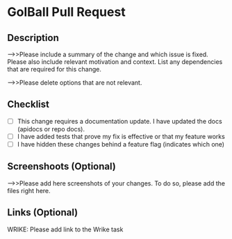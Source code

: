 # GolBall Pull Request
## Description

-->>Please include a summary of the change and which issue is fixed. Please also include relevant motivation and context. List any dependencies that are required for this change.

-->>Please delete options that are not relevant.
## Checklist
- [ ] This change requires a documentation update. I have updated the docs (apidocs or repo docs).
- [ ] I have added tests that prove my fix is effective or that my feature works
- [ ] I have hidden these changes behind a feature flag (indicates which one)

## Screenshoots (Optional)
-->>Please add here screenshots of your changes. To do so, please add the files right here.

## Links (Optional)

WRIKE: Please add link to the Wrike task
